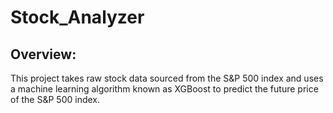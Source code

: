 # Stock_Analyzer

## Overview:
This project takes raw stock data sourced from the S&P 500 index and uses a machine learning algorithm known as XGBoost to predict the future price of the S&P 500 index. 

 

